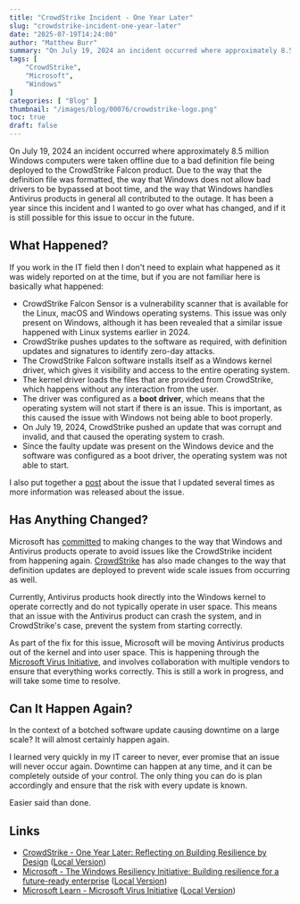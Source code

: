 ```yaml
---
title: "CrowdStrike Incident - One Year Later"
slug: "crowdstrike-incident-one-year-later"
date: "2025-07-19T14:24:00"
author: "Matthew Burr"
summary: "On July 19, 2024 an incident occurred where approximately 8.5 million Windows computers were taken offline due to a bad definition file being deployed to the CrowdStrike Falcon product. Due to the way that the definition file was formatted, the way that Windows does not allow bad drivers to be bypassed at boot time, and the way that Windows handles Antivirus products in general all contributed to the outage. It has been a year since this incident and I wanted to go over what has changed, and if it is still possible for this issue to occur in the future."
tags: [
    "CrowdStrike",
    "Microsoft",
    "Windows"
]
categories: [ "Blog" ]
thumbnail: "/images/blog/00076/crowdstrike-logo.png"
toc: true
draft: false
---
```


On July 19, 2024 an incident occurred where approximately 8.5 million Windows computers were taken offline due to a bad definition file being deployed to the CrowdStrike Falcon product. Due to the way that the definition file was formatted, the way that Windows does not allow bad drivers to be bypassed at boot time, and the way that Windows handles Antivirus products in general all contributed to the outage. It has been a year since this incident and I wanted to go over what has changed, and if it is still possible for this issue to occur in the future.

## What Happened? ##

If you work in the IT field then I don't need to explain what happened as it was widely reported on at the time, but if you are not familiar here is basically what happened:

* CrowdStrike Falcon Sensor is a vulnerability scanner that is available for the Linux, macOS and Windows operating systems. This issue was only present on Windows, although it has been revealed that a similar issue happened with Linux systems earlier in 2024.
* CrowdStrike pushes updates to the software as required, with definition updates and signatures to identify zero-day attacks.
* The CrowdStrike Falcon software installs itself as a Windows kernel driver, which gives it visibility and access to the entire operating system.
* The kernel driver loads the files that are provided from CrowdStrike, which happens without any interaction from the user.
* The driver was configured as a **boot driver**, which means that the operating system will not start if there is an issue. This is important, as this caused the issue with Windows not being able to boot properly.
* On July 19, 2024, CrowdStrike pushed an update that was corrupt and invalid, and that caused the operating system to crash.
* Since the faulty update was present on the Windows device and the software was configured as a boot driver, the operating system was not able to start.

I also put together a [post](/blog/2024/07/23/crowdstrike-incident/) about the issue that I updated several times as more information was released about the issue.

## Has Anything Changed? ##

Microsoft has [committed](https://blogs.windows.com/windowsexperience/2025/06/26/the-windows-resiliency-initiative-building-resilience-for-a-future-ready-enterprise/) to making changes to the way that Windows and Antivirus products operate to avoid issues like the CrowdStrike incident from happening again. [CrowdStrike](https://www.crowdstrike.com/en-us/blog/reflecting-on-building-resilience-by-design/) has also made changes to the way that definition updates are deployed to prevent wide scale issues from occurring as well.

Currently, Antivirus products hook directly into the Windows kernel to operate correctly and do not typically operate in user space. This means that an issue with the Antivirus product can crash the system, and in CrowdStrike's case, prevent the system from starting correctly.

As part of the fix for this issue, Microsoft will be moving Antivirus products out of the kernel and into user space. This is happening through the [Microsoft Virus Initiative](https://learn.microsoft.com/en-us/unified-secops-platform/virus-initiative-criteria), and involves collaboration with multiple vendors to ensure that everything works correctly. This is still a work in progress, and will take some time to resolve.

## Can It Happen Again? ##

In the context of a botched software update causing downtime on a large scale? It will almost certainly happen again.

I learned very quickly in my IT career to never, ever promise that an issue will never occur again. Downtime can happen at any time, and it can be completely outside of your control. The only thing you can do is plan accordingly and ensure that the risk with every update is known.

Easier said than done.

## Links ##

* [CrowdStrike - One Year Later: Reflecting on Building Resilience by Design](https://www.crowdstrike.com/en-us/blog/reflecting-on-building-resilience-by-design/) ([Local Version](/docs/blog/00076/crowdstrike_one_year_later_reflecting_on_building_resilience_by_design.pdf))
* [Microsoft - The Windows Resiliency Initiative: Building resilience for a future-ready enterprise](https://blogs.windows.com/windowsexperience/2025/06/26/the-windows-resiliency-initiative-building-resilience-for-a-future-ready-enterprise/) ([Local Version](/docs/blog/00076/microsoft_the_windows_resiliency_initiative.pdf))
* [Microsoft Learn - Microsoft Virus Initiative](https://learn.microsoft.com/en-us/unified-secops-platform/virus-initiative-criteria) ([Local Version](/docs/blog/00076/microsoft_learn_microsoft_virus_initiative.pdf))
